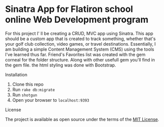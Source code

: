# Sinatra App for Flatiron school online Web Development program  

For this project I' ll be creating a CRUD, MVC app using Sinatra. This app should be a custom app that is created to track something, whether that's your golf club collection, video games, or travel destinations. Essentially, I am building a simple Content Management System (CMS)  using the tools I've learned thus far.
Friend's Favorites list was created with the gem corneal for the folder structure. Along with other usefull gem you'll find in the gem file.
the html styling was done with Bootstrap.

Installation

1. Clone this repo
2. Run `rake db:migrate`
3. Run `shotgun`
4. Open your browser to `localhost:9393`

 License

The project is available as open source under the terms of the [MIT License](https://opensource.org/licenses/MIT).
